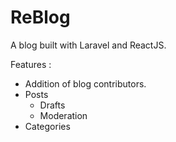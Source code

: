 # ReBlog

A blog built with Laravel and ReactJS.

Features : 

- Addition of blog contributors.
- Posts 
  - Drafts
  - Moderation
- Categories

  